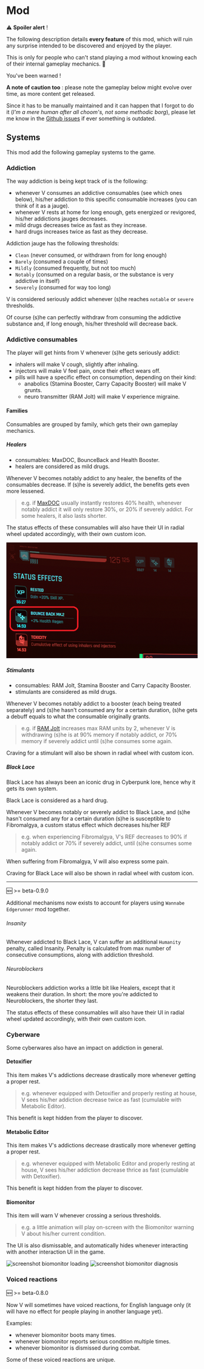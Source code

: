 # Mod

⚠️ **Spoiler alert** !

The following description details **every feature** of this mod, which will ruin any surprise intended to be discovered and enjoyed by the player.

This is only for people who can't stand playing a mod without knowing each of their internal gameplay mechanics. 🫣

You've been warned !

**A note of caution too** : please note the gameplay below might evolve over time, as more content get released.

Since it has to be manually maintained and it can happen that I forgot to do it (*I'm a mere human after all choom's, not some methodic borg*), please let me know in the [Github issues](https://github.com/cyb3rpsych0s1s/4ddicted/issues) if ever something is outdated.

## Systems

This mod add the following gameplay systems to the game.

### Addiction

The way addiction is being kept track of is the following:

- whenever V consumes an addictive consumables (see which ones below),
his/her addiction to this specific consumable increases (you can think of it as a jauge).
- whenever V rests at home for long enough, gets energized or revigored, his/her addictions jauges decreases.
- mild drugs decreases twice as fast as they increase.
- hard drugs increases twice as fast as they decrease.

Addiction jauge has the following thresholds:

- `Clean` (never consumed, or withdrawn from for long enough)
- `Barely` (consumed a couple of times)
- `Mildly` (consumed frequently, but not too much)
- `Notably` (consumed on a regular basis, or the substance is very addictive in itself)
- `Severely` (consumed for way too long)

V is considered seriously addict whenever (s)he reaches `notable` or `severe` thresholds.

Of course (s)he can perfectly withdraw from consuming the addictive substance and, if long enough, his/her threshold will decrease back.

### Addictive consumables

The player will get hints from V whenever (s)he gets seriously addict:

- inhalers will make V cough, slightly after inhaling.
- injectors will make V feel pain, once their effect wears off.
- pills will have a specific effect on consumption, depending on their kind:
  - anabolics (Stamina Booster, Carry Capacity Booster) will make V grunts.
  - neuro transmitter (RAM Jolt) will make V experience migraine.

#### Families

Consumables are grouped by family, which gets their own gameplay mechanics.

##### Healers

- consumables: MaxDOC, BounceBack and Health Booster.
- healers are considered as mild drugs.

Whenever V becomes notably addict to any healer, the benefits of the consumables decrease. If (s)he is severely addict, the benefits gets even more lessened.

> e.g. if [MaxDOC](https://cyberpunk.fandom.com/wiki/MaxDoc) usually instantly restores 40% health, whenever notably addict it will only restore 30%, or 20% if severely addict. For some healers, it also lasts shorter.

The status effects of these consumables will also have their UI in radial wheel updated accordingly, with their own custom icon.

![screenshot status effect BounceBack icon](./cheatsheet/pictures/ingame-custom-icons.png)

##### Stimulants

- consumables: RAM Jolt, Stamina Booster and Carry Capacity Booster.
- stimulants are considered as mild drugs.

Whenever V becomes notably addict to a booster (each being treated separately)
and (s)he hasn't consumed any for a certain duration, (s)he gets a debuff equals to what the consumable originally grants.

> e.g. if [RAM Jolt](https://cyberpunk.fandom.com/wiki/RAM_Jolt) increases max RAM units by 2, whenever V is withdrawing (s)he is at 90% memory if notably addict, or 70% memory if severely addict until (s)he consumes some again.

Craving for a stimulant will also be shown in radial wheel with custom icon.

##### Black Lace

Black Lace has always been an iconic drug in Cyberpunk lore, hence why it gets its own system.

Black Lace is considered as a hard drug.

Whenever V becomes notably or severely addict to Black Lace,
and (s)he hasn't consumed any for a certain duration (s)he is susceptible to Fibromalgya, a custom status effect which decreases his/her REF

> e.g. when experiencing Fibromalgya, V's REF decreases to 90% if notably addict or 70% if severely addict, until (s)he consumes some again.

When suffering from Fibromalgya, V will also express some pain.

Craving for Black Lace will also be shown in radial wheel with custom icon.

---

🆕 >= beta-0.9.0

Additional mechanisms now exists to account for players using `Wannabe Edgerunner` mod together.

###### Insanity

Whenever addicted to Black Lace, V can suffer an additional `Humanity` penalty, called Insanity.
Penalty is calculated from max number of consecutive consumptions, along with addiction threshold.

###### Neuroblockers

Neuroblockers addiction works a little bit like Healers, except that it weakens their duration.
In short: the more you're addicted to Neuroblockers, the shorter they last.

The status effects of these consumables will also have their UI in radial wheel updated accordingly, with their own custom icon.

### Cyberware

Some cyberwares also have an impact on addiction in general.

#### Detoxifier

This item makes V's addictions decrease drastically more whenever getting a proper rest.

> e.g. whenever equipped with Detoxifier and properly resting at house, V sees his/her addiction decrease twice as fast (cumulable with Metabolic Editor).

This benefit is kept hidden from the player to discover.

#### Metabolic Editor

This item makes V's addictions decrease drastically more whenever getting a proper rest.

> e.g. whenever equipped with Metabolic Editor and properly resting at house, V sees his/her addiction decrease thrice as fast (cumulable with Detoxifier).

This benefit is kept hidden from the player to discover.

#### Biomonitor

This item will warn V whenever crossing a serious thresholds.

> e.g. a little animation will play on-screen with the Biomonitor warning V about his/her current condition.

The UI is also dismissable, and automatically hides whenever interacting with another interaction UI in the game.

![screenshot biomonitor loading](./pictures/ingame-biomonitor-loading.png)
![screenshot biomonitor diagnosis](./pictures/ingame-biomonitor-diagnosis.png)

### Voiced reactions

🆕 >= beta-0.8.0

Now V will sometimes have voiced reactions, for English language only (it will have no effect for people playing  in another language yet).

Examples:

- whenever biomonitor boots many times.
- whenever biomonitor reports serious condition multiple times.
- whenever biomonitor is dismissed during combat.

Some of these voiced reactions are unique.
